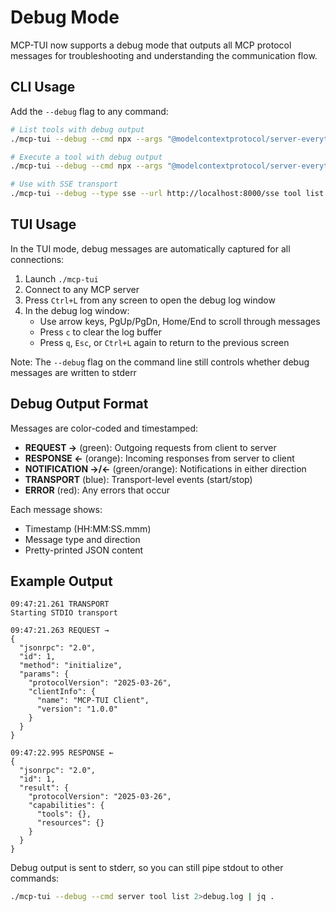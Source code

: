 # Debug Mode

MCP-TUI now supports a debug mode that outputs all MCP protocol messages for troubleshooting and understanding the communication flow.

## CLI Usage

Add the `--debug` flag to any command:

```bash
# List tools with debug output
./mcp-tui --debug --cmd npx --args "@modelcontextprotocol/server-everything,stdio" tool list

# Execute a tool with debug output
./mcp-tui --debug --cmd npx --args "@modelcontextprotocol/server-everything,stdio" tool call echo -a message="Hello"

# Use with SSE transport
./mcp-tui --debug --type sse --url http://localhost:8000/sse tool list
```

## TUI Usage

In the TUI mode, debug messages are automatically captured for all connections:

1. Launch `./mcp-tui`
2. Connect to any MCP server
3. Press `Ctrl+L` from any screen to open the debug log window
4. In the debug log window:
   - Use arrow keys, PgUp/PgDn, Home/End to scroll through messages
   - Press `c` to clear the log buffer
   - Press `q`, `Esc`, or `Ctrl+L` again to return to the previous screen

Note: The `--debug` flag on the command line still controls whether debug messages are written to stderr

## Debug Output Format

Messages are color-coded and timestamped:

- **REQUEST →** (green): Outgoing requests from client to server
- **RESPONSE ←** (orange): Incoming responses from server to client
- **NOTIFICATION →/←** (green/orange): Notifications in either direction
- **TRANSPORT** (blue): Transport-level events (start/stop)
- **ERROR** (red): Any errors that occur

Each message shows:
- Timestamp (HH:MM:SS.mmm)
- Message type and direction
- Pretty-printed JSON content

## Example Output

```
09:47:21.261 TRANSPORT
Starting STDIO transport

09:47:21.263 REQUEST →
{
  "jsonrpc": "2.0",
  "id": 1,
  "method": "initialize",
  "params": {
    "protocolVersion": "2025-03-26",
    "clientInfo": {
      "name": "MCP-TUI Client",
      "version": "1.0.0"
    }
  }
}

09:47:22.995 RESPONSE ←
{
  "jsonrpc": "2.0",
  "id": 1,
  "result": {
    "protocolVersion": "2025-03-26",
    "capabilities": {
      "tools": {},
      "resources": {}
    }
  }
}
```

Debug output is sent to stderr, so you can still pipe stdout to other commands:

```bash
./mcp-tui --debug --cmd server tool list 2>debug.log | jq .
```